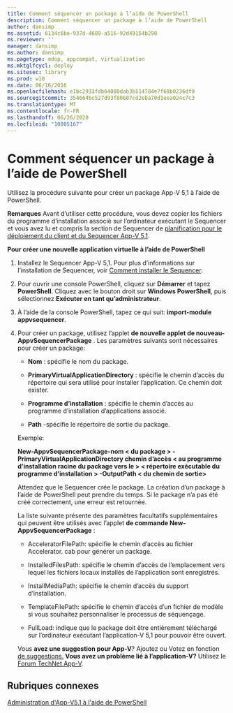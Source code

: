 ```yaml
---
title: Comment séquencer un package à l’aide de PowerShell
description: Comment séquencer un package à l’aide de PowerShell
author: dansimp
ms.assetid: 6134c6be-937d-4609-a516-92d49154b290
ms.reviewer: ''
manager: dansimp
ms.author: dansimp
ms.pagetype: mdop, appcompat, virtualization
ms.mktglfcycl: deploy
ms.sitesec: library
ms.prod: w10
ms.date: 06/16/2016
ms.openlocfilehash: e1bc2933fdb64080dab3b514784e7f68b0236df9
ms.sourcegitcommit: 354664bc527d93f80687cd2eba70d1eea024c7c3
ms.translationtype: MT
ms.contentlocale: fr-FR
ms.lasthandoff: 06/26/2020
ms.locfileid: "10805167"
---
```

# Comment séquencer un package à l’aide de PowerShell


Utilisez la procédure suivante pour créer un package App-V 5,1 à l’aide de PowerShell.

**Remarques**  Avant d’utiliser cette procédure, vous devez copier les fichiers du programme d’installation associé sur l’ordinateur exécutant le Sequencer et vous avez lu et compris la section de Sequencer de [planification pour le déploiement du client et du Sequencer App-V 5,1](planning-for-the-app-v-51-sequencer-and-client-deployment.md).

 

**Pour créer une nouvelle application virtuelle à l’aide de PowerShell**

1.  Installez le Sequencer App-V 5,1. Pour plus d’informations sur l’installation de Sequencer, voir [Comment installer le Sequencer](how-to-install-the-sequencer-51beta-gb18030.md).

2.  Pour ouvrir une console PowerShell, cliquez sur **Démarrer** et tapez **PowerShell**. Cliquez avec le bouton droit sur **Windows PowerShell**, puis sélectionnez **Exécuter en tant qu’administrateur**.

3.  À l’aide de la console PowerShell, tapez ce qui suit: **import-module appvsequencer**.

4.  Pour créer un package, utilisez l’applet **de nouvelle applet de nouveau-AppvSequencerPackage** . Les paramètres suivants sont nécessaires pour créer un package:

    -   **Nom** : spécifie le nom du package.

    -   **PrimaryVirtualApplicationDirectory** : spécifie le chemin d’accès du répertoire qui sera utilisé pour installer l’application. Ce chemin doit exister.

    -   **Programme d’installation** : spécifie le chemin d’accès au programme d’installation d’applications associé.

    -   **Path** -spécifie le répertoire de sortie du package.

    Exemple:

    **New-AppvSequencerPackage-nom &lt; du package &gt; -PrimaryVirtualApplicationDirectory chemin d’accès &lt; au programme d’installation racine du package vers le &gt; &lt; répertoire exécutable du programme d’installation &gt; -OutputPath &lt; du chemin de sortie&gt;**

    Attendez que le Sequencer crée le package. La création d’un package à l’aide de PowerShell peut prendre du temps. Si le package n’a pas été créé correctement, une erreur est retournée.

    La liste suivante présente des paramètres facultatifs supplémentaires qui peuvent être utilisés avec l’applet **de commande New-AppvSequencerPackage** :

    -   AcceleratorFilePath: spécifie le chemin d’accès au fichier Accelerator. cab pour générer un package.

    -   InstalledFilesPath: spécifie le chemin d’accès de l’emplacement vers lequel les fichiers locaux installés de l’application sont enregistrés.

    -   InstallMediaPath: spécifie le chemin d’accès du support d’installation.

    -   TemplateFilePath: spécifie le chemin d’accès d’un fichier de modèle si vous souhaitez personnaliser le processus de séquençage.

    -   FullLoad: indique que le package doit être entièrement téléchargé sur l’ordinateur exécutant l’application-V 5,1 pour pouvoir être ouvert.

    Vous **avez une suggestion pour App-V**? Ajoutez ou Votez en fonction [de suggestions.](http://appv.uservoice.com/forums/280448-microsoft-application-virtualization) **Vous avez un problème lié à l’application-V?** Utilisez le [Forum TechNet App-V](https://social.technet.microsoft.com/Forums/home?forum=mdopappv).

## Rubriques connexes


[Administration d'App-V5.1 à l'aide de PowerShell](administering-app-v-51-by-using-powershell.md)

 

 





